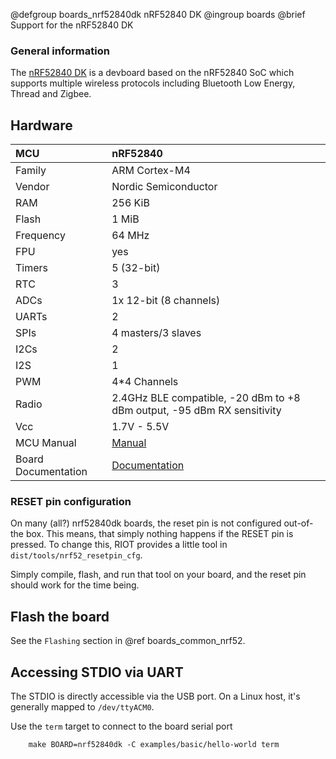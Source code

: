 @defgroup    boards_nrf52840dk nRF52840 DK
@ingroup     boards
@brief       Support for the nRF52840 DK

### General information

The [nRF52840 DK](https://www.nordicsemi.com/Products/Development-hardware/nRF52840-DK)
is a devboard based on the nRF52840 SoC which supports multiple wireless protocols
including Bluetooth Low Energy, Thread and Zigbee.

## Hardware

| MCU                   | nRF52840                                                                                                          |
|:--------------------- |:------------------------------------------------------------------------------------------------------------------|
| Family                | ARM Cortex-M4                                                                                                     |
| Vendor                | Nordic Semiconductor                                                                                              |
| RAM                   | 256 KiB                                                                                                           |
| Flash                 | 1 MiB                                                                                                             |
| Frequency             | 64 MHz                                                                                                            |
| FPU                   | yes                                                                                                               |
| Timers                | 5 (32-bit)                                                                                                        |
| RTC                   | 3                                                                                                                 |
| ADCs                  | 1x 12-bit (8 channels)                                                                                            |
| UARTs                 | 2                                                                                                                 |
| SPIs                  | 4 masters/3 slaves                                                                                                |
| I2Cs                  | 2                                                                                                                 |
| I2S                   | 1                                                                                                                 |
| PWM                   | 4*4 Channels                                                                                                      |
| Radio                 | 2.4GHz BLE compatible, -20 dBm to +8 dBm output, -95 dBm RX sensitivity                                           |
| Vcc                   | 1.7V - 5.5V                                                                                                       |
| MCU Manual            | [Manual](https://docs-be.nordicsemi.com/bundle/ps_nrf52840/attach/nRF52840_PS_v1.11.pdf)                          |
| Board Documentation   | [Documentation](https://docs.nordicsemi.com/bundle/ug_nrf52840_dk/page/UG/dk/intro.html)                          |

### RESET pin configuration

On many (all?) nrf52840dk boards, the reset pin is not configured out-of-the box.
This means, that simply nothing happens if the RESET pin is pressed. To change
this, RIOT provides a little tool in `dist/tools/nrf52_resetpin_cfg`.

Simply compile, flash, and run that tool on your board, and the reset pin should
work for the time being.

## Flash the board

See the `Flashing` section in @ref boards_common_nrf52.

## Accessing STDIO via UART

The STDIO is directly accessible via the USB port. On a Linux host, it's
generally mapped to `/dev/ttyACM0`.

Use the `term` target to connect to the board serial port<br/>
```
    make BOARD=nrf52840dk -C examples/basic/hello-world term
```
